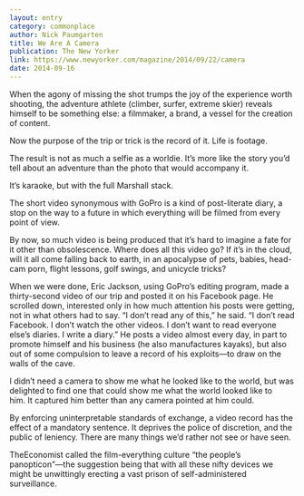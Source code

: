 ```yaml
---
layout: entry
category: commonplace
author: Nick Paumgarten
title: We Are A Camera
publication: The New Yorker
link: https://www.newyorker.com/magazine/2014/09/22/camera
date: 2014-09-16
---
```


When the agony of missing the shot trumps the joy of the experience worth shooting, the adventure athlete (climber, surfer, extreme skier) reveals himself to be something else: a filmmaker, a brand, a vessel for the creation of content. 

Now the purpose of the trip or trick is the record of it. Life is footage.

The result is not as much a selfie as a worldie. It’s more like the story you’d tell about an adventure than the photo that would accompany it.

It’s karaoke, but with the full Marshall stack.

The short video synonymous with GoPro is a kind of post-literate diary, a stop on the way to a future in which everything will be filmed from every point of view. 

By now, so much video is being produced that it’s hard to imagine a fate for it other than obsolescence. Where does all this video go? If it’s in the cloud, will it all come falling back to earth, in an apocalypse of pets, babies, head-cam porn, flight lessons, golf swings, and unicycle tricks?

When we were done, Eric Jackson, using GoPro’s editing program, made a thirty-second video of our trip and posted it on his Facebook page. He scrolled down, interested only in how much attention his posts were getting, not in what others had to say. “I don’t read any of this,” he said. “I don’t read Facebook. I don’t watch the other videos. I don’t want to read everyone else’s diaries. I write a diary.” He posts a video almost every day, in part to promote himself and his business (he also manufactures kayaks), but also out of some compulsion to leave a record of his exploits—to draw on the walls of the cave.

I didn’t need a camera to show me what he looked like to the world, but was delighted to find one that could show me what the world looked like to him. It captured him better than any camera pointed at him could.

By enforcing uninterpretable standards of exchange, a video record has the effect of a mandatory sentence. It deprives the police of discretion, and the public of leniency. There are many things we’d rather not see or have seen.

TheEconomist called the film-everything culture “the people’s panopticon”—the suggestion being that with all these nifty devices we might be unwittingly erecting a vast prison of self-administered surveillance.
